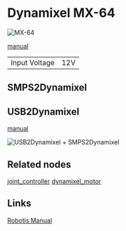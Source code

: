 # Dynamixel MX-64

![MX-64](http://support.robotis.com/en/images/product/dynamixel/mx_series/mx_64.jpg)

[manual](http://support.robotis.com/en/product/dynamixel/mx_series/mx-64.htm)


||| 
------------- | -------------
Input Voltage |  12V


## SMPS2Dynamixel


## USB2Dynamixel

[manual](http://support.robotis.com/en/product/auxdevice/interface/usb2dxl_manual.htm)

![USB2Dynamixel + SMPS2Dynamixel](http://wiki.tekkotsu.org/images/b/bf/Calliope-Head-Servo-Wiring.jpg)

## Related nodes

[joint_controller](dynamixel_joint_controller.md)
[dynamixel_motor](dynamixel_motor_repository.md)

## Links

[Robotis Manual](http://support.robotis.com/en/product/dynamixel/mx_series/mx-64.htm)
